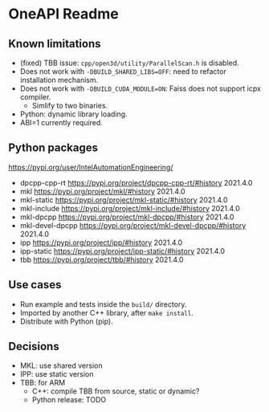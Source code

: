 # OneAPI Readme

## Known limitations
- (fixed) TBB issue: `cpp/open3d/utility/ParallelScan.h` is disabled.
- Does not work with `-DBUILD_SHARED_LIBS=OFF`: need to refactor installation mechanism.
- Does not work with `-DBUILD_CUDA_MODULE=ON`: Faiss does not support icpx compiler.
  - Simlify to two binaries.
- Python: dynamic library loading.
- ABI=1 currently required.

## Python packages

https://pypi.org/user/IntelAutomationEngineering/
- dpcpp-cpp-rt     https://pypi.org/project/dpcpp-cpp-rt/#history     2021.4.0
- mkl              https://pypi.org/project/mkl/#history              2021.4.0
- mkl-static       https://pypi.org/project/mkl-static/#history       2021.4.0
- mkl-include      https://pypi.org/project/mkl-include/#history      2021.4.0
- mkl-dpcpp        https://pypi.org/project/mkl-dpcpp/#history        2021.4.0
- mkl-devel-dpcpp  https://pypi.org/project/mkl-devel-dpcpp/#history  2021.4.0
- ipp              https://pypi.org/project/ipp/#history              2021.4.0
- ipp-static       https://pypi.org/project/ipp-static/#history       2021.4.0
- tbb              https://pypi.org/project/tbb/#history              2021.4.0

## Use cases
- Run example and tests inside the `build/` directory.
- Imported by another C++ library, after `make install`.
- Distribute with Python (pip).

## Decisions
- MKL: use shared version
- IPP: use static version
- TBB: for ARM
  - C++: compile TBB from source, static or dynamic?
  - Python release: TODO
